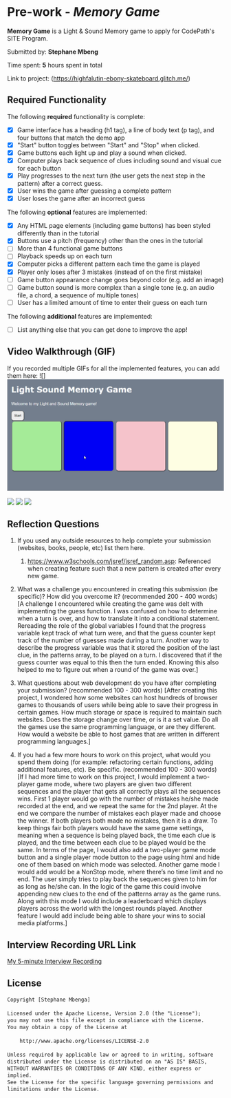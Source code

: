 # Pre-work - *Memory Game*

**Memory Game** is a Light & Sound Memory game to apply for CodePath's SITE Program. 

Submitted by: **Stephane Mbeng**

Time spent: **5** hours spent in total

Link to project: (https://highfalutin-ebony-skateboard.glitch.me/)

## Required Functionality

The following **required** functionality is complete:

* [x] Game interface has a heading (h1 tag), a line of body text (p tag), and four buttons that match the demo app
* [x] "Start" button toggles between "Start" and "Stop" when clicked. 
* [x] Game buttons each light up and play a sound when clicked. 
* [x] Computer plays back sequence of clues including sound and visual cue for each button
* [x] Play progresses to the next turn (the user gets the next step in the pattern) after a correct guess. 
* [x] User wins the game after guessing a complete pattern
* [x] User loses the game after an incorrect guess

The following **optional** features are implemented:

* [x] Any HTML page elements (including game buttons) has been styled differently than in the tutorial
* [x] Buttons use a pitch (frequency) other than the ones in the tutorial
* [ ] More than 4 functional game buttons
* [ ] Playback speeds up on each turn
* [x] Computer picks a different pattern each time the game is played
* [x] Player only loses after 3 mistakes (instead of on the first mistake)
* [ ] Game button appearance change goes beyond color (e.g. add an image)
* [ ] Game button sound is more complex than a single tone (e.g. an audio file, a chord, a sequence of multiple tones)
* [ ] User has a limited amount of time to enter their guess on each turn

The following **additional** features are implemented:

- [ ] List anything else that you can get done to improve the app!

## Video Walkthrough (GIF)

If you recorded multiple GIFs for all the implemented features, you can add them here:
![] <img src='Memory_walkthrough.gif' title='Video Walkthrough' width='' alt='Video Walkthrough' />
 
![](gif2-link-here)
![](gif3-link-here)
![](gif4-link-here)

## Reflection Questions
1. If you used any outside resources to help complete your submission (websites, books, people, etc) list them here. 
    1. https://www.w3schools.com/jsref/jsref_random.asp: Referenced when creating feature such that a new pattern is created after every new game.

2. What was a challenge you encountered in creating this submission (be specific)? How did you overcome it? (recommended 200 - 400 words) 
        [A challenge I encountered while creating the game was delt with implementing the guess function. 
    I was confused on how to determine when a turn is over, and how to translate it into a conditional statement. 
    Rereading the role of the global variables I found that the progress variable kept track of what turn were, 
    and that the guess counter kept track of the number of guesses made during a turn. Another way to describe the 
    progress variable was that it stored the position of the last clue, in the patterns array, to be played on a turn. 
    I discovered that if the guess counter was equal to this then the turn ended. Knowing this also helped to me to 
    figure out when a round of the game was over.] 

3. What questions about web development do you have after completing your submission? (recommended 100 - 300 words) 
    [After creating this project, I wondered how some websites can host hundreds of browser games to thousands of users while being able to save their progress in certain games. How much storage or space is required to maintain such websites. Does the storage change over time, or is it a set value. Do 
all the games use the same programming language, or are they different. How would a website be able to host games that are
written in different programming languages.] 

4. If you had a few more hours to work on this project, what would you spend them doing (for example: refactoring certain functions, adding additional features, etc). Be specific. (recommended 100 - 300 words) 
    [If I had more time to work on this project, I would implement a two-player game mode, where two players are given two different sequences and the player that gets all correctly plays all the sequences wins. First 1 player would go with the number of mistakes he/she made recorded at the end, and we repeat the same for the 2nd player. At the end we compare the number of mistakes each player made and choose the winner.  If both players both made no mistakes, then it is a draw.  To keep things fair both players would have the same game settings, meaning when a sequence is being played back, the time each clue is played, and the time between each clue to be played would be the same. In terms of the page, I would also add a two-player game mode button and a single player mode button to the page using html and hide one of them based on which mode was selected. Another game mode I would add would be a NonStop mode, where there’s no time limit and no end. The user simply tries to play back the sequences given to him for as long as he/she can. In the logic of the game this could involve appending new clues to the end of the patterns array as the game runs. Along with this mode I would include a leaderboard which displays players across the world with the longest rounds played. Another feature I would add include being able to share your wins to social media platforms.]




## Interview Recording URL Link

[My 5-minute Interview Recording](your-link-here)


## License

    Copyright [Stephane Mbenga]

    Licensed under the Apache License, Version 2.0 (the "License");
    you may not use this file except in compliance with the License.
    You may obtain a copy of the License at

        http://www.apache.org/licenses/LICENSE-2.0

    Unless required by applicable law or agreed to in writing, software
    distributed under the License is distributed on an "AS IS" BASIS,
    WITHOUT WARRANTIES OR CONDITIONS OF ANY KIND, either express or implied.
    See the License for the specific language governing permissions and
    limitations under the License.
